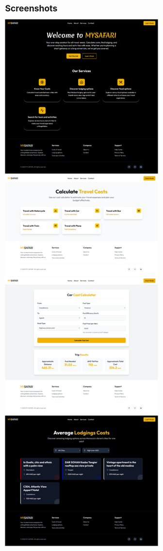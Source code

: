 # Screenshots

![Screenshot 1](public/screenshots/travelcost1.png)
![Screenshot 2](public/screenshots/travelcost2.png)
![Screenshot 3](public/screenshots/travelcost3.jpg)
![Screenshot 3](public/screenshots/travelcost4.jpg)
